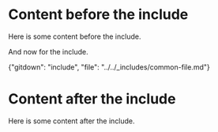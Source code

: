 # Content before the include

Here is some content before the include.

And now for the include.

{"gitdown": "include", "file": "../../_includes/common-file.md"}

# Content after the include

Here is some content after the include.
